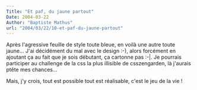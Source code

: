 ```yaml
---
Title: "Et paf, du jaune partout"
Date: 2004-03-22
Author: "Baptiste Mathus"
url: "2004/03/22/10-et-paf-du-jaune-partout"
---
```




Après l'agressive feuille de style toute bleue, en voilà une autre toute
jaune... J'ai décidément du mal avec le design :-), alors forcément en
ajoutant ça au fait que je sois débutant, ça cartonne pas :-|. Je
pourrais participer au challenge de la css la plus illisible de
csszengarden, là j'aurais ptête mes chances...

Mais, j'y crois, tout est possible tout est réalisable, c'est le jeu de
la vie !

